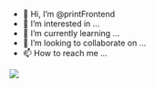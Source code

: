 - 👋 Hi, I’m @printFrontend
- 👀 I’m interested in ...
- 🌱 I’m currently learning ...
- 💞️ I’m looking to collaborate on ...
- 📫 How to reach me ...

<img src="https://img.shields.io/badge/HTML-orange?style=flat&logo=HTML5&logoColor=E34F26"/>
